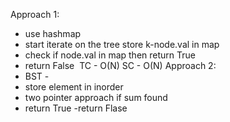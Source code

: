 Approach 1:
- use hashmap
- start iterate on the tree store k-node.val in map
- check if node.val in map then return True
- return False
​
TC - O(N)
SC - O(N)
Approach 2:
- BST -
- store element in inorder
- two pointer approach if sum found
- return True
-return Flase